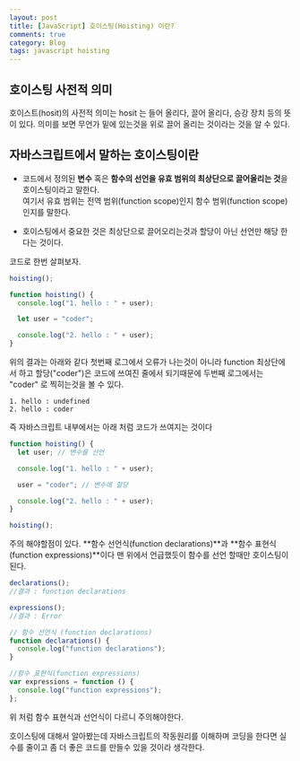 ```yaml
---
layout: post
title: [JavaScript] 호이스팅(Hoisting) 이란?
comments: true
category: Blog
tags: javascript hoisting
---
```


## 호이스팅 사전적 의미

호이스트(hosit)의 사전적 의미는 hosit 는 들어 올리다, 끌어 올리다, 승강 장치 등의 뜻이 있다. 의미를 보면 무언가 밑에 있는것을 위로 끌어 올리는 것이라는 것을 알 수 있다.

## 자바스크립트에서 말하는 호이스팅이란

- 코드에서 정의된 **변수** 혹은 **함수의 선언을 유효 범위의 최상단으로 끌어올리는 것**을 호이스팅이라고 말한다.  
  여기서 유효 범위는 전역 범위(function scope)인지 함수 범위(function scope)인지를 말한다.

- 호이스팅에서 중요한 것은 최상단으로 끌어오리는것과 할당이 아닌 선언만 해당 한다는 것이다.

코드로 한번 살펴보자.

```javascript
hoisting();

function hoisting() {
  console.log("1. hello : " + user);

  let user = "coder";

  console.log("2. hello : " + user);
}
```

위의 결과는 아래와 같다 첫번째 로그에서 오류가 나는것이 아니라 function 최상단에서 하고 할당("coder")은 코드에 쓰여진 줄에서 되기때문에 두번째 로그에서는 "coder" 로 찍히는것을 볼 수 있다.

    1. hello : undefined
    2. hello : coder

즉 자바스크립트 내부에서는 아래 처럼 코드가 쓰여지는 것이다

```javascript
function hoisting() {
  let user; // 변수를 선언

  console.log("1. hello : " + user);

  user = "coder"; // 변수에 할당

  console.log("2. hello : " + user);
}

hoisting();
```

주의 해야할점이 있다. **함수 선언식(function declarations)**과 **함수 표현식(function expressions)**이다 맨 위에서 언급했듯이 함수를 선언 할때만 호이스팅이 된다.

```javascript
declarations();
//결과 : function declarations

expressions();
//결과 : Error

// 함수 선언식 (function declarations)
function declarations() {
  console.log("function declarations");
}

//함수 표현식(function expressions)
var expressions = function () {
  console.log("function expressions");
};
```

위 처럼 함수 표현식과 선언식이 다르니 주의해야한다.

호이스팅에 대해서 알아봤는데 자바스크립트의 작동원리를 이해하며 코딩을 한다면 실수를 줄이고 좀 더 좋은 코드를 만들수 있을 것이라 생각한다.
